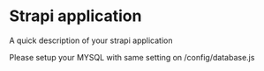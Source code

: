 # Strapi application

A quick description of your strapi application

Please setup your MYSQL with same setting on /config/database.js